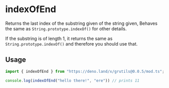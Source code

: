 # indexOfEnd

Returns the last index of the substring given of the string given,
Behaves the same as `String.prototype.indexOf()` for other details.

If the substring is of length 1, it returns the same as `String.prototype.indexOf()` and therefore you should use that.

## Usage

```typescript
import { indexOfEnd } from "https://deno.land/x/grutils@0.0.5/mod.ts";

console.log(indexOfEnd("hello there!", "ere")) // prints 11
```
